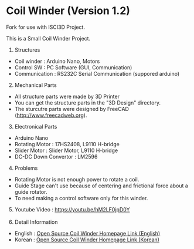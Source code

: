 # Coil Winder (Version 1.2)

Fork for use with ISCI3D Project.

This is a Small Coil Winder Project.

1. Structures
 - Coil winder : Arduino Nano, Motors
 - Control SW : PC Software (GUI, Communication)
 - Communication : RS232C Serial Communication (suppored arduino)

2. Mechanical Parts
 - All structure parts were made by 3D Printer
 - You can get the structure parts in the "3D Design" directory.
 - The sturcutre parts were designed by FreeCAD (http://www.freecadweb.org).

3. Electronical Parts
 - Arduino Nano
 - Rotating Motor : 17HS2408, L9110 H-bridge
 - Slider Motor : Slider Motor, L9110 H-bridge
 - DC-DC Down Convertor : LM2596

4. Problems
 - Rotating Motor is not enough power to rotate a coil.
 - Guide Stage can't use because of centering and frictional force about a guide rotator.
 - To need making a control software only for this winder. 
 
5. Youtube Video : https://youtu.be/hM2LF0jpD0Y
<br><br>
6. Detail Information
 - English : <a href="https://solenoid.or.kr/direct_eng.php?address=https://solenoid.or.kr/openactuator/open_coil_winder_eng.htm">Open Source Coil Winder Homepage Link (English)</a>
 - Korean  : <a href="https://solenoid.or.kr/direct_kor.php?address=https://solenoid.or.kr/openactuator/open_coil_winder_kor.htm">Open Source Coil Winder Homepage Link (Korean)</a>
<br><br>
<img src="https://www.solenoid.or.kr/openactuator/OpenCoilWinder/CoilWinder_V1.2.jpg" border="0" alt="">
